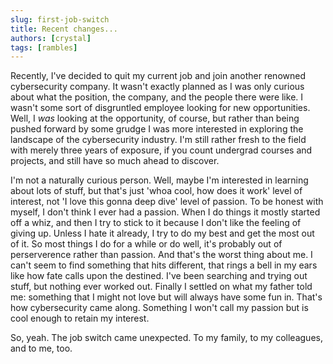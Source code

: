 ```yaml
---
slug: first-job-switch
title: Recent changes...
authors: [crystal]
tags: [rambles]
---
```


Recently, I've decided to quit my current job and join another renowned cybersecurity company. It wasn't exactly planned as I was only curious about what the position, the company, and the people there were like. I wasn't some sort of disgruntled employee looking for new opportunities. Well, I *was* looking at the opportunity, of course, but rather than being pushed forward by some grudge I was more interested in exploring the landscape of the cybersecurity industry. I'm still rather fresh to the field with merely three years of exposure, if you count undergrad courses and projects, and still have so much ahead to discover. 

I'm not a naturally curious person. Well, maybe I'm interested in learning about lots of stuff, but that's just 'whoa cool, how does it work' level of interest, not 'I love this gonna deep dive' level of passion. To be honest with myself, I don't think I ever had a passion. When I do things it mostly started off a whiz, and then I try to stick to it because I don't like the feeling of giving up. Unless I hate it already, I try to do my best and get the most out of it. So most things I do for a while or do well, it's probably out of perserverence rather than passion. And that's the worst thing about me. I can't seem to find something that hits different, that rings a bell in my ears like how fate calls upon the destined. I've been searching and trying out stuff, but nothing ever worked out. Finally I settled on what my father told me: something that I might not love but will always have some fun in. That's how cybersecurity came along. Something I won't call my passion but is cool enough to retain my interest.

So, yeah. The job switch came unexpected. To my family, to my colleagues, and to me, too. 